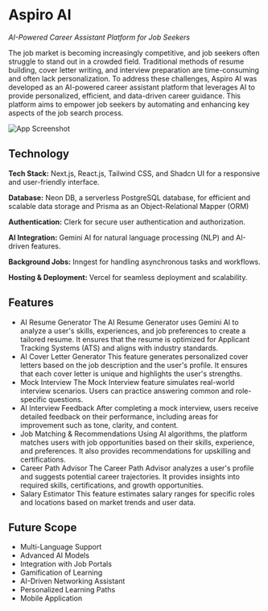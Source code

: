 # Aspiro AI

_AI-Powered Career Assistant Platform for Job Seekers_

The job market is becoming increasingly competitive, and job seekers often struggle to stand out in a crowded field. Traditional methods of resume building, cover letter writing, and interview preparation are time-consuming and often lack personalization. To address these challenges, Aspiro AI was developed as an AI-powered career assistant platform that leverages AI to provide personalized, efficient, and data-driven career guidance. This platform aims to empower job seekers by automating and enhancing key aspects of the job search process.

![App Screenshot](https://i.postimg.cc/P5Dz8SQX/Home.png)

## Technology

**Tech Stack:** Next.js, React.js, Tailwind CSS, and Shadcn UI for a responsive and user-friendly interface.

**Database:** Neon DB, a serverless PostgreSQL database, for efficient and scalable data storage and Prisma as an Object-Relational Mapper (ORM)

**Authentication:** Clerk for secure user authentication and authorization.

**AI Integration:** Gemini AI for natural language processing (NLP) and AI-driven features.

**Background Jobs:** Inngest for handling asynchronous tasks and workflows.

**Hosting & Deployment:** Vercel for seamless deployment and scalability.

## Features

- AI Resume Generator
  The AI Resume Generator uses Gemini AI to analyze a user's skills, experiences, and job preferences to create a tailored resume. It ensures that the resume is optimized for Applicant Tracking Systems (ATS) and aligns with industry standards.
- AI Cover Letter Generator
  This feature generates personalized cover letters based on the job description and the user's profile. It ensures that each cover letter is unique and highlights the user's strengths.
- Mock Interview
  The Mock Interview feature simulates real-world interview scenarios. Users can practice answering common and role-specific questions.
- AI Interview Feedback
  After completing a mock interview, users receive detailed feedback on their performance, including areas for improvement such as tone, clarity, and content.
- Job Matching & Recommendations
  Using AI algorithms, the platform matches users with job opportunities based on their skills, experience, and preferences. It also provides recommendations for upskilling and certifications.
- Career Path Advisor
  The Career Path Advisor analyzes a user's profile and suggests potential career trajectories. It provides insights into required skills, certifications, and growth opportunities.
- Salary Estimator
  This feature estimates salary ranges for specific roles and locations based on market trends and user data.

## Future Scope

- Multi-Language Support
- Advanced AI Models
- Integration with Job Portals
- Gamification of Learning
- AI-Driven Networking Assistant
- Personalized Learning Paths
- Mobile Application
